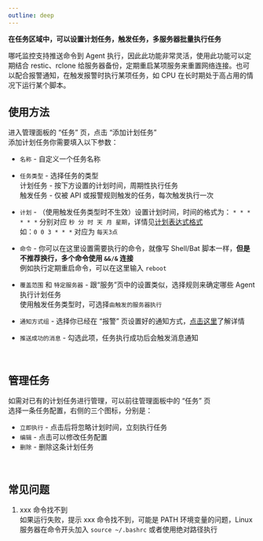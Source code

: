 ```yaml
---
outline: deep
---
```


**在任务区域中，可以设置计划任务，触发任务，多服务器批量执行任务**   

哪吒监控支持推送命令到 Agent 执行，因此此功能非常灵活，使用此功能可以定期结合 restic、rclone 给服务器备份，定期重启某项服务来重置网络连接。也可以配合报警通知，在触发报警时执行某项任务，如 CPU 在长时期处于高占用的情况下运行某个脚本。

## 使用方法

进入管理面板的 “任务” 页，点击 “添加计划任务”  
添加计划任务你需要填入以下参数：  
+ `名称` - 自定义一个任务名称  

+ `任务类型` - 选择任务的类型  
计划任务 - 按下方设置的计划时间，周期性执行任务  
触发任务 - 仅被 API 或报警规则触发的任务，每次触发执行一次

+ `计划` - （使用触发任务类型时不生效）设置计划时间，时间的格式为： `* * * * * *` 分别对应 `秒 分 时 天 月 星期`，详情见[计划表达式格式](https://pkg.go.dev/github.com/robfig/cron/v3#hdr-CRON_Expression_Format)  
如：`0 0 3 * * *` 对应为 `每天3点`

+ `命令` - 你可以在这里设置需要执行的命令，就像写 Shell/Bat 脚本一样，**但是不推荐换行，多个命令使用 `&&/&` 连接**  
例如执行定期重启命令，可以在这里输入 `reboot`  

+ `覆盖范围` 和 `特定服务器` - 跟“服务”页中的设置类似，选择规则来确定哪些 Agent 执行计划任务  
使用触发任务类型时，可选择`由触发的服务器执行`  

+ `通知方式组` - 选择你已经在 “报警” 页设置好的通知方式，[点击这里](/guide/notifications.html#灵活的通知方式)了解详情

+ `推送成功的消息` - 勾选此项，任务执行成功后会触发消息通知  
<br/>

## 管理任务 
如需对已有的计划任务进行管理，可以前往管理面板中的 “任务” 页  
选择一条任务配置，右侧的三个图标，分别是：  
+ `立即执行` - 点击后将忽略计划时间，立刻执行任务  
+ `编辑` - 点击可以修改任务配置  
+ `删除` - 删除这条计划任务  
<br/>

## 常见问题
1. xxx 命令找不到  
如果运行失败，提示 xxx 命令找不到，可能是 PATH 环境变量的问题，Linux 服务器在命令开头加入 `source ~/.bashrc` 或者使用绝对路径执行